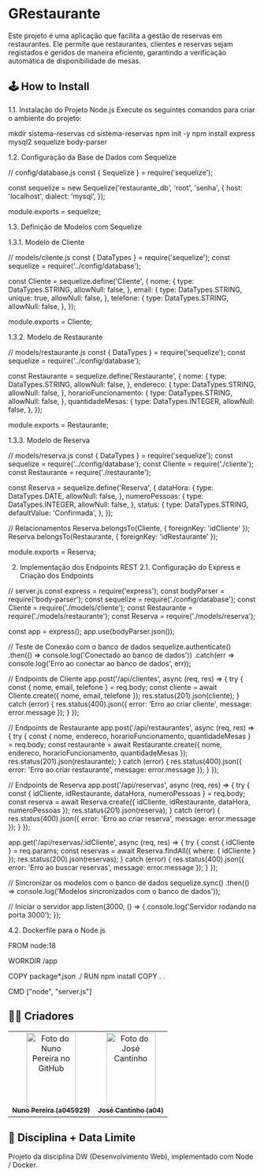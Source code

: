 # GRestaurante

Este projeto é uma aplicação que facilita a gestão de reservas em restaurantes. Ele permite que restaurantes, clientes e reservas sejam registados e geridos de maneira eficiente, garantindo a verificação automática de disponibilidade de mesas.

## 🕹️ How to Install


1.1. Instalação do Projeto Node.js
Execute os seguintes comandos para criar o ambiente do projeto:

mkdir sistema-reservas
cd sistema-reservas
npm init -y
npm install express mysql2 sequelize body-parser

1.2. Configuração da Base de Dados com Sequelize

// config/database.js
const { Sequelize } = require('sequelize');

const sequelize = new Sequelize('restaurante_db', 'root', 'senha', {
  host: 'localhost',
  dialect: 'mysql',
});

module.exports = sequelize;

1.3. Definição de Modelos com Sequelize

1.3.1. Modelo de Cliente

// models/cliente.js
const { DataTypes } = require('sequelize');
const sequelize = require('../config/database');

const Cliente = sequelize.define('Cliente', {
  nome: {
    type: DataTypes.STRING,
    allowNull: false,
  },
  email: {
    type: DataTypes.STRING,
    unique: true,
    allowNull: false,
  },
  telefone: {
    type: DataTypes.STRING,
    allowNull: false,
  },
});

module.exports = Cliente;

1.3.2. Modelo de Restaurante

// models/restaurante.js
const { DataTypes } = require('sequelize');
const sequelize = require('../config/database');

const Restaurante = sequelize.define('Restaurante', {
  nome: {
    type: DataTypes.STRING,
    allowNull: false,
  },
  endereco: {
    type: DataTypes.STRING,
    allowNull: false,
  },
  horarioFuncionamento: {
    type: DataTypes.STRING,
    allowNull: false,
  },
  quantidadeMesas: {
    type: DataTypes.INTEGER,
    allowNull: false,
  },
});

module.exports = Restaurante;

1.3.3. Modelo de Reserva

// models/reserva.js
const { DataTypes } = require('sequelize');
const sequelize = require('../config/database');
const Cliente = require('./cliente');
const Restaurante = require('./restaurante');

const Reserva = sequelize.define('Reserva', {
  dataHora: {
    type: DataTypes.DATE,
    allowNull: false,
  },
  numeroPessoas: {
    type: DataTypes.INTEGER,
    allowNull: false,
  },
  status: {
    type: DataTypes.STRING,
    defaultValue: 'Confirmada',
  },
});

// Relacionamentos
Reserva.belongsTo(Cliente, { foreignKey: 'idCliente' });
Reserva.belongsTo(Restaurante, { foreignKey: 'idRestaurante' });

module.exports = Reserva;

2. Implementação dos Endpoints REST
2.1. Configuração do Express e Criação dos Endpoints

// server.js
const express = require('express');
const bodyParser = require('body-parser');
const sequelize = require('./config/database');
const Cliente = require('./models/cliente');
const Restaurante = require('./models/restaurante');
const Reserva = require('./models/reserva');

const app = express();
app.use(bodyParser.json());

// Teste de Conexão com o banco de dados
sequelize.authenticate()
  .then(() => console.log('Conectado ao banco de dados'))
  .catch(err => console.log('Erro ao conectar ao banco de dados', err));

// Endpoints de Cliente
app.post('/api/clientes', async (req, res) => {
  try {
    const { nome, email, telefone } = req.body;
    const cliente = await Cliente.create({ nome, email, telefone });
    res.status(201).json(cliente);
  } catch (error) {
    res.status(400).json({ error: 'Erro ao criar cliente', message: error.message });
  }
});

// Endpoints de Restaurante
app.post('/api/restaurantes', async (req, res) => {
  try {
    const { nome, endereco, horarioFuncionamento, quantidadeMesas } = req.body;
    const restaurante = await Restaurante.create({ nome, endereco, horarioFuncionamento, quantidadeMesas });
    res.status(201).json(restaurante);
  } catch (error) {
    res.status(400).json({ error: 'Erro ao criar restaurante', message: error.message });
  }
});

// Endpoints de Reserva
app.post('/api/reservas', async (req, res) => {
  try {
    const { idCliente, idRestaurante, dataHora, numeroPessoas } = req.body;
    const reserva = await Reserva.create({ idCliente, idRestaurante, dataHora, numeroPessoas });
    res.status(201).json(reserva);
  } catch (error) {
    res.status(400).json({ error: 'Erro ao criar reserva', message: error.message });
  }
});

app.get('/api/reservas/:idCliente', async (req, res) => {
  try {
    const { idCliente } = req.params;
    const reservas = await Reserva.findAll({ where: { idCliente } });
    res.status(200).json(reservas);
  } catch (error) {
    res.status(400).json({ error: 'Erro ao buscar reservas', message: error.message });
  }
});

// Sincronizar os modelos com o banco de dados
sequelize.sync()
  .then(() => console.log('Modelos sincronizados com o banco de dados'));

// Iniciar o servidor
app.listen(3000, () => {
  console.log('Servidor rodando na porta 3000');
});

4.2. Dockerfile para o Node.js

FROM node:18

WORKDIR /app

COPY package*.json ./
RUN npm install
COPY . .

CMD ["node", "server.js"]

## 👨🏻 Criadores

<table>
  <tr>
    <td align="center">
      <a href="https://github.com/nunotapxD">
        <img src="https://cdn.intra.42.fr/users/2ef10d3be26d53929c2029b071c1e53a/ntomas-a.jpg" width="100px;" height="150px;" alt="Foto do Nuno Pereira no GitHub"/><br>
        <sub>
          <b>Nuno Pereira (a045929)</b>
        </sub>
      </a>
    </td>
    <td align="center">
      <a href="https://github.com/a045580">
        <img src="https://i.ibb.co/kSTSMFC/Captura-de-ecr-2024-12-03-064539.png" width="100px;" height="150px;" alt="Foto do José Cantinho"/><br>
        <sub>
          <b>José Cantinho (a04)</b>
        </sub>
      </a>
    </td>
  </tr>
</table>


## 📝 Disciplina + Data Limite

Projeto da disciplina DW (Desenvolvimento Web), implementado com Node / Docker.
